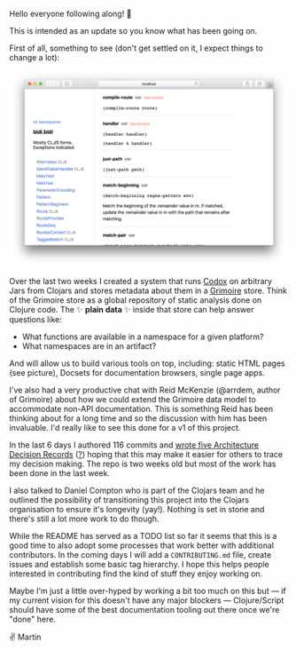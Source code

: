 Hello everyone following along! :wave:

This is intended as an update so you know what has been going on.

First of all, something to see (don't get settled on it, I expect things to change a lot):

![](0001-hello-everyone.png)

Over the last two weeks I created a system that runs [Codox](https://github.com/weavejester/codox) on arbitrary Jars from Clojars and stores metadata about them in a [Grimoire](https://github.com/clojure-grimoire/lib-grimoire) store. Think of the Grimoire store as a global repository of static analysis done on Clojure code. The :sparkles: **plain data** :sparkles: inside that store can help answer questions like:

- What functions are available in a namespace for a given platform?
- What namespaces are in an artifact?

And will allow us to build various tools on top, including: static HTML pages (see picture), Docsets for documentation browsers, single page apps.

I've also had a very productive chat with Reid McKenzie  (@arrdem, author of Grimoire) about how we could extend the Grimoire data model to accommodate non-API documentation. This is something Reid has been thinking about for a long time and so the discussion with him has been invaluable. I'd really like to see this done for a v1 of this project.

In the last 6 days I authored 116 commits and [wrote five Architecture Decision Records](https://github.com/martinklepsch/cljdoc/tree/master/doc/adr)  ([?](http://thinkrelevance.com/blog/2011/11/15/documenting-architecture-decisions)) hoping that this may make it easier for others to trace my decision making. The repo is two weeks old but most of the work has been done in the last week.

I also talked to Daniel Compton who is part of the Clojars team and he outlined the possibility of transitioning this project into the Clojars organisation to ensure it's longevity (yay!). Nothing is set in stone and there's still a lot more work to do though.

While the README has served as a TODO list so far it seems that this is a good time to also adopt some processes that work better with additional contributors. In the coming days I will add a `CONTRIBUTING.md` file, create issues and establish some basic tag hierarchy. I hope this helps people interested in contributing find the kind of stuff they enjoy working on.

Maybe I'm just a little over-hyped by working a bit too much on this but — if my current vision for this doesn't have any major blockers — Clojure/Script should have some of the best documentation tooling out there once we're "done" here.

:v: Martin

